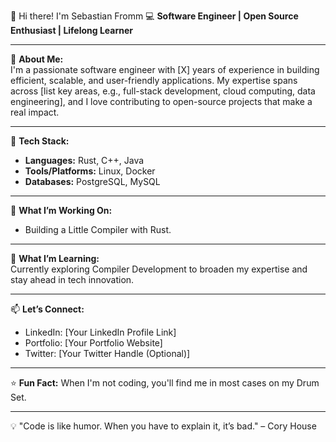 👋 Hi there! I'm Sebastian Fromm 
💻 **Software Engineer | Open Source Enthusiast | Lifelong Learner**

---

🌟 **About Me:**  
I'm a passionate software engineer with [X] years of experience in building efficient, scalable, and user-friendly applications. My expertise spans across [list key areas, e.g., full-stack development, cloud computing, data engineering], and I love contributing to open-source projects that make a real impact.  

---

🔧 **Tech Stack:**  
- **Languages:** Rust, C++, Java 
- **Tools/Platforms:** Linux, Docker
- **Databases:** PostgreSQL, MySQL

---

🚀 **What I’m Working On:**  
- Building a Little Compiler with Rust.    

---

🌱 **What I’m Learning:**  
Currently exploring Compiler Development to broaden my expertise and stay ahead in tech innovation.  

---

📫 **Let’s Connect:**  
- LinkedIn: [Your LinkedIn Profile Link]  
- Portfolio: [Your Portfolio Website]  
- Twitter: [Your Twitter Handle (Optional)]  

---

⭐ **Fun Fact:** When I'm not coding, you'll find me in most cases on my Drum Set.

---

💡 "Code is like humor. When you have to explain it, it’s bad." – Cory House

